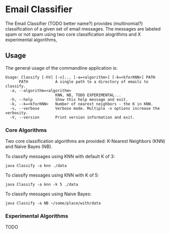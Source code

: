 Email Classifier
===============

The Email Classifier (TODO better name?) provides (multinomial?) classification of a given set of email messages. The messages are labeled spam or not spam using two core classification alogrithms and X experimental algorithms,

Usage
-----

The general usage of the commandline application is:

```
Usage: Classify [-hV] [-v]... [-a=<algorithm>] [-k=<kforKNN>] PATH
      PATH            A single path to a directory of emails to classify.
  -a, --algorithm=<algorithm>
                      KNN, NB, TODO EXPERIMENTAL...
  -h, --help          Show this help message and exit.
  -k, --k=<kforKNN>   Number of nearest neighbors - the K in KNN.
  -v, --verbose       Verbose mode. Multiple -v options increase the verbosity.
  -V, --version       Print version information and exit.
```

### Core Algorithms

Two core classification algorithms are provided: K-Nearest Neighbors (KNN) and Naive Bayes (NB). 

To classify messages using KNN with default K of 3:

```
java Classify -a knn ./data
```

To classify messages using KNN with K of 5:

```
java Classify -a knn -k 5 ./data
```

To classify messages using Naive Bayes:

```
java Classify -a NB ~/some/place/with/data
```

### Experimental Algorithms

TODO
